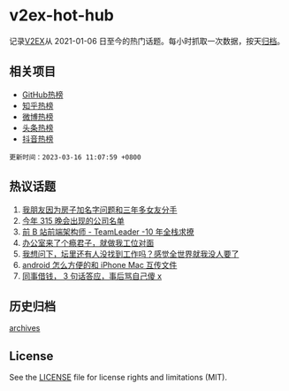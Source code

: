 # v2ex-hot-hub

 记录[V2EX](https://www.v2ex.com/)从 2021-01-06 日至今的热门话题。每小时抓取一次数据，按天[归档](archives)。
 
 ## 相关项目

- [GitHub热榜](https://github.com/lonnyzhang423/github-hot-hub)
- [知乎热榜](https://github.com/lonnyzhang423/zhihu-hot-hub)
- [微博热榜](https://github.com/lonnyzhang423/weibo-hot-hub)
- [头条热榜](https://github.com/lonnyzhang423/toutiao-hot-hub)
- [抖音热榜](https://github.com/lonnyzhang423/douyin-hot-hub)


 `更新时间：2023-03-16 11:07:59 +0800`

## 热议话题

1. [我朋友因为房子加名字问题和三年多女友分手](https://www.v2ex.com/t/924149)
1. [今年 315 晚会出现的公司名单](https://www.v2ex.com/t/924334)
1. [前 B 站前端架构师 - TeamLeader -10 年全栈求撩](https://www.v2ex.com/t/924183)
1. [办公室来了个瘾君子，就做我工位对面](https://www.v2ex.com/t/924182)
1. [我想问下，坛里还有人没找到工作吗？感觉全世界就我没人要了](https://www.v2ex.com/t/924283)
1. [android 怎么方便的和 iPhone Mac 互传文件](https://www.v2ex.com/t/924140)
1. [同事借钱， 3 句话答应，事后骂自己傻 x](https://www.v2ex.com/t/924304)

## 历史归档

[archives](archives)

## License

See the [LICENSE](LICENSE) file for license rights and limitations (MIT).
